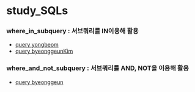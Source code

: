 # study_SQLs  
### where_in_subquery : 서브쿼리를 IN이용해 활용
- [query yongbeom](./yongbeom/w3schools/where_in_subquery.sql)
- [query byeonggeunKim](./byeonggeun/w3schools/where_in_subquery.sql)
### where_and_not_subquery : 서브쿼리를 AND, NOT을 이용해 활용
- [query byeonggeun](./byeonggeun/w3schools/where_and_not.sql)